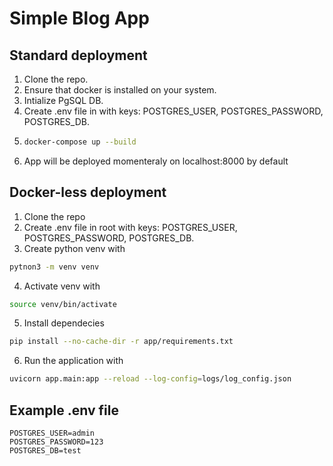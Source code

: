 # Simple Blog App

## Standard deployment
1. Clone the repo.
2. Ensure that docker is installed on your system.
3. Intialize PgSQL DB. 
4. Create .env file in with keys: POSTGRES_USER, POSTGRES_PASSWORD, POSTGRES_DB. 
5. 
	```bash
	docker-compose up --build
	```
6. App will be deployed momenteraly on localhost:8000 by default

## Docker-less deployment
1. Clone the repo
2. Create .env file in root with keys: POSTGRES_USER, POSTGRES_PASSWORD, POSTGRES_DB.
3. Create python venv with 
```bash
pytnon3 -m venv venv
```
4. Activate venv with 
```bash
source venv/bin/activate
```
5. Install dependecies 
```bash
pip install --no-cache-dir -r app/requirements.txt
```
6. Run the application with 
```bash
uvicorn app.main:app --reload --log-config=logs/log_config.json
```

## Example .env file
```
POSTGRES_USER=admin
POSTGRES_PASSWORD=123
POSTGRES_DB=test
```

